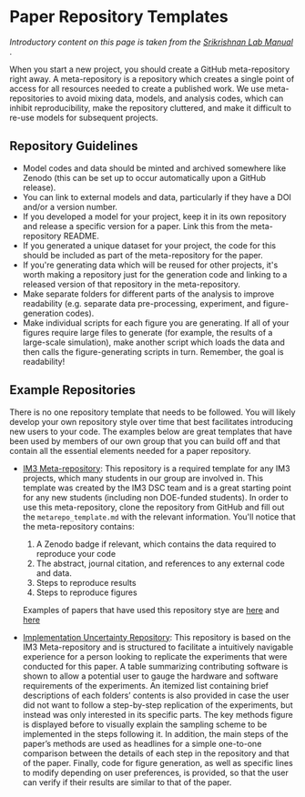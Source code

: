 # Paper Repository Templates 

<em>Introductory content on this page is taken from the [Srikrishnan Lab Manual](https://viveks.bee.cornell.edu/lab-manual/kb/programming/git/#meta-repositories) </em>.

When you start a new project, you should create a GitHub meta-repository right away. A meta-repository is a repository which creates a single point of access for all resources needed to create a published work. We use meta-repositories to avoid mixing data, models, and analysis codes, which can inhibit reproducibility, make the repository cluttered, and make it difficult to re-use models for subsequent projects. 

## Repository Guidelines

* Model codes and data should be minted and archived somewhere like Zenodo (this can be set up to occur automatically upon a GitHub release).
* You can link to external models and data, particularly if they have a DOI and/or a version number.
* If you developed a model for your project, keep it in its own repository and release a specific version for a paper. Link this from the meta-repository README.
* If you generated a unique dataset for your project, the code for this should be included as part of the meta-repository for the paper.
* If you're generating data which will be reused for other projects, it's worth making a repository just for the generation code and linking to a released version of that repository in the meta-repository.
* Make separate folders for different parts of the analysis to improve readability (e.g. separate data pre-processing, experiment, and figure-generation codes).
* Make individual scripts for each figure you are generating. If all of your figures require large files to generate (for example, the results of a large-scale simulation), make another script which loads the data and then calls the figure-generating scripts in turn. Remember, the goal is readability!


## Example Repositories 

There is no one repository template that needs to be followed. You will likely develop your own repository style over time that best facilitates introducing new users to your code. The examples below are great templates that have been used by members of our own group that you can build off and that contain all the essential elements needed for a paper repository. 

* [IM3 Meta-repository](https://github.com/IMMM-SFA/metarepo): This repository is a required template for any IM3 projects, which many students in our group are involved in. This template was created by the IM3 DSC team and is a great starting point for any new students (including non DOE-funded students). In order to use this meta-repository, clone the repository from GitHub and fill out the `metarepo_template.md` with the relevant information. You'll notice that the meta-repository contains: 

    1. A Zenodo badge if relevant, which contains the data required to reproduce your code 
    2. The abstract, journal citation, and references to any external code and data.
    3. Steps to reproduce results
    4. Steps to reproduce figures

    Examples of papers that have used this repository stye are [here](https://github.com/antonia-had/Hadjimichael-etal_2021_JWRPM) and [here](https://github.com/lbl59/implementation-uncertainty)		
* [Implementation Uncertainty Repository](https://github.com/lbl59/implementation-uncertainty): This repository is based on the IM3 Meta-repository and is structured to facilitate a intuitively navigable experience for a person looking to replicate the experiments that were conducted for this paper. A table summarizing contributing software is shown to allow a potential user to gauge the hardware and software requirements of the experiments. An itemized list containing brief descriptions of each folders’ contents is also provided in case the user did not want to follow a step-by-step replication of the experiments, but instead was only interested in its specific parts. The key methods figure is displayed before to visually explain the sampling scheme to be implemented in the steps following it. In addition, the main steps of the paper’s methods are used as headlines for a simple one-to-one comparison between the details of each step in the repository and that of the paper. Finally, code for figure generation, as well as specific lines to modify depending on user preferences, is provided, so that the user can verify if their results are similar to that of the paper.

